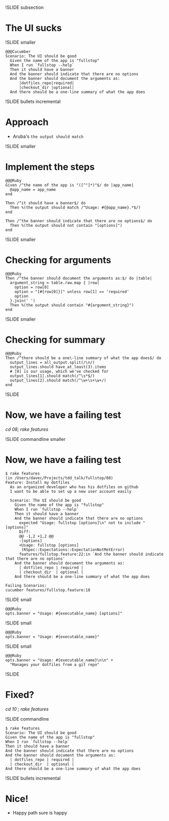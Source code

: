 !SLIDE subsection 
# The UI sucks

!SLIDE smaller

    @@@Cucumber
    Scenario: The UI should be good
      Given the name of the app is "fullstop"
      When I run `fullstop --help`
      Then it should have a banner
      And the banner should indicate that there are no options
      And the banner should document the arguments as:
          |dotfiles_repo|required|
          |checkout_dir |optional|
      And there should be a one-line summary of what the app does
        

!SLIDE bullets incremental
# Approach
* Aruba's `the output should match`

!SLIDE  smaller
# Implement the steps

    @@@Ruby
    Given /^the name of the app is "([^"]*)"$/ do |app_name|
      @app_name = app_name
    end

    Then /^it should have a banner$/ do
      Then %(the output should match /^Usage: #{@app_name}.*$/)
    end

    Then /^the banner should indicate that there are no options$/ do
      Then %(the output should not contain "[options]")
    end

!SLIDE smaller
# Checking for arguments

    @@@Ruby
    Then /^the banner should document the arguments as:$/ do |table|
      argument_string = table.raw.map { |row|
        option = row[0]
        option = "[#{row[0]}]" unless row[1] == 'required'
        option
      }.join(' ')
      Then %(the output should contain "#{argument_string}")
    end

!SLIDE smaller
# Checking for summary

    @@@Ruby
    Then /^there should be a one\-line summary of what the app does$/ do
      output_lines = all_output.split(/\n/)
      output_lines.should have_at_least(3).items
      # [0] is our usage, which we've checked for
      output_lines[1].should match(/^\s*$/)
      output_lines[2].should match(/^\w+\s+\w+/)
    end
!SLIDE
# Now, we have a failing test
   
_cd 08; rake features_

!SLIDE commandline smaller
# Now, we have a failing test
    $ rake features
    (in /Users/davec/Projects/tdd_talk/fullstop/08)
    Feature: Install my dotfiles
      As an organized developer who has his dotfiles on github
      I want to be able to set up a new user account easily

      Scenario: The UI should be good
        Given the name of the app is "fullstop"
        When I run `fullstop --help`
        Then it should have a banner
        And the banner should indicate that there are no options
          expected "Usage: fullstop [options]\n" not to include "[options]"
          Diff:
          @@ -1,2 +1,2 @@
          -[options]
          +Usage: fullstop [options]
           (RSpec::Expectations::ExpectationNotMetError)
          features/fullstop.feature:22:in `And the banner should indicate that there are no options'
        And the banner should document the arguments as:
          | dotfiles_repo | required |
          | checkout_dir  | optional |
        And there should be a one-line summary of what the app does

    Failing Scenarios:
    cucumber features/fullstop.feature:18

!SLIDE small

    @@@Ruby
    opts.banner = "Usage: #{executable_name} [options]"

!SLIDE small

    @@@Ruby
    opts.banner = "Usage: #{executable_name}"

!SLIDE small

    @@@Ruby
    opts.banner = "Usage: #{executable_name}\n\n" + 
      "Manages your dotfiles from a git repo"

!SLIDE
# Fixed?

_cd 10 ; rake features_

!SLIDE commandline

    $ rake features
    Scenario: The UI should be good
    Given the name of the app is "fullstop"
    When I run `fullstop --help`
    Then it should have a banner
    And the banner should indicate that there are no options
    And the banner should document the arguments as:
      | dotfiles_repo | required |
      | checkout_dir  | optional |
    And there should be a one-line summary of what the app does

!SLIDE bullets incremental
# Nice!
* Happy path sure is happy

